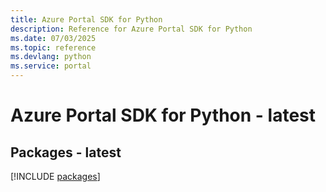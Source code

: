 ```yaml
---
title: Azure Portal SDK for Python
description: Reference for Azure Portal SDK for Python
ms.date: 07/03/2025
ms.topic: reference
ms.devlang: python
ms.service: portal
---
```

# Azure Portal SDK for Python - latest
## Packages - latest
[!INCLUDE [packages](portal-index.md)]